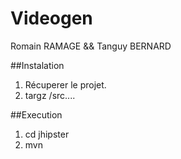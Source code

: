 # Videogen
Romain RAMAGE && Tanguy BERNARD

##Instalation
1. Récuperer le projet.
2. targz /src....

##Execution
1. cd jhipster
2. mvn
